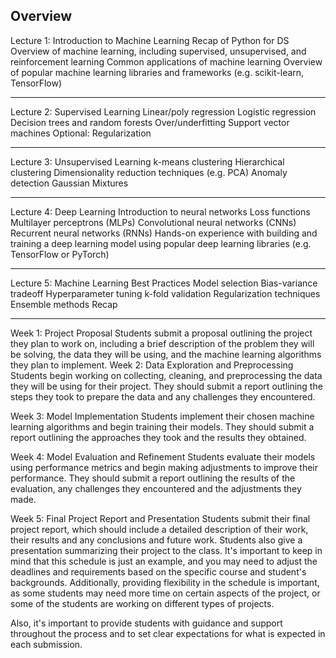 ## Overview

Lecture 1: 
Introduction to Machine Learning
Recap of Python for DS
Overview of machine learning, including supervised, unsupervised, and reinforcement learning
Common applications of machine learning
Overview of popular machine learning libraries and frameworks (e.g. scikit-learn, TensorFlow)

------------------------------------------------------------------------------------------------------------

Lecture 2: Supervised Learning
Linear/poly regression
Logistic regression
Decision trees and random forests
Over/underfitting
Support vector machines
Optional: Regularization

------------------------------------------------------------------------------------------------------------

Lecture 3: Unsupervised Learning
k-means clustering
Hierarchical clustering
Dimensionality reduction techniques (e.g. PCA)
Anomaly detection
Gaussian Mixtures

------------------------------------------------------------------------------------------------------------

Lecture 4: Deep Learning
Introduction to neural networks
Loss functions
Multilayer perceptrons (MLPs)
Convolutional neural networks (CNNs)
Recurrent neural networks (RNNs)
Hands-on experience with building and training a deep learning model using popular deep learning libraries (e.g. TensorFlow or PyTorch)

------------------------------------------------------------------------------------------------------------


Lecture 5: Machine Learning Best Practices
Model selection
Bias-variance tradeoff
Hyperparameter tuning
k-fold validation
Regularization techniques
Ensemble methods
Recap

------------------------------------------------------------------------------------------------------------


Week 1: Project Proposal
Students submit a proposal outlining the project they plan to work on, including a brief description of the problem they will be solving, the data they will be using, and the machine learning algorithms they plan to implement.
Week 2: Data Exploration and Preprocessing
Students begin working on collecting, cleaning, and preprocessing the data they will be using for their project.
They should submit a report outlining the steps they took to prepare the data and any challenges they encountered.

Week 3: Model Implementation
Students implement their chosen machine learning algorithms and begin training their models.
They should submit a report outlining the approaches they took and the results they obtained.

Week 4: Model Evaluation and Refinement
Students evaluate their models using performance metrics and begin making adjustments to improve their performance.
They should submit a report outlining the results of the evaluation, any challenges they encountered and the adjustments they made.

Week 5: Final Project Report and Presentation
Students submit their final project report, which should include a detailed description of their work, their results and any conclusions and future work. Students also give a presentation summarizing their project to the class.
It's important to keep in mind that this schedule is just an example, and you may need to adjust the deadlines and requirements based on the specific course and student's backgrounds. Additionally, providing flexibility in the schedule is important, as some students may need more time on certain aspects of the project, or some of the students are working on different types of projects.

Also, it's important to provide students with guidance and support throughout the process and to set clear expectations for what is expected in each submission.